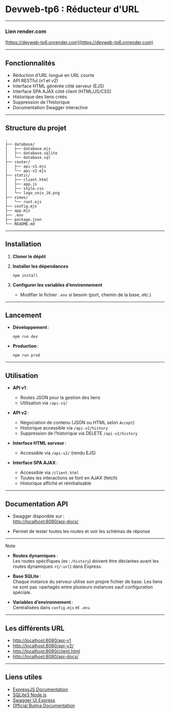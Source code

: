 # Devweb-tp6 : Réducteur d'URL

---
### Lien render.com

[https://devweb-tp6.onrender.com](https://devweb-tp6.onrender.com)

---


## Fonctionnalités

- Réduction d’URL longue en URL courte
- API RESTful (v1 et v2)
- Interface HTML générée côté serveur (EJS)
- Interface SPA AJAX côté client (HTML/JS/CSS)
- Historique des liens créés
- Suppression de l’historique
- Documentation Swagger interactive

---

## Structure du projet

```
.
├── database/
│   ├── database.mjs
│   ├── database.sqlite
│   └── database.sql
├── router/
│   ├── api-v1.mjs
│   └── api-v2.mjs
├── static/
│   ├── client.html
│   ├── app.js
│   ├── style.css
│   └── logo_univ_16.png
├── views/
│   └── root.ejs
├── config.mjs
├── app.mjs
├── .env
├── package.json
└── README.md
```

---

## Installation

1. **Cloner le dépôt**
  
3. **Installer les dépendances**
   ```
   npm install
   ```
   
4. **Configurer les variables d’environnement**
   - Modifier le fichier `.env` si besoin (port, chemin de la base, etc.)

---

## Lancement

* **Développement** :  
  ```
  npm run dev
  ```
* **Production** :  
  ```
  npm run prod
  ```

---

## Utilisation

- **API v1** :  
  - Routes JSON pour la gestion des liens
  - Utilisation via `/api-v1/`
    
- **API v2** :  
  - Négociation de contenu (JSON ou HTML selon `Accept`)
  - Historique accessible via `/api-v2/history`
  - Suppression de l’historique via DELETE `/api-v2/history`
    
- **Interface HTML serveur** :  
  - Accessible via `/api-v2/` (rendu EJS)
    
- **Interface SPA AJAX** :
  - Accessible via `/client.html`
  - Toutes les interactions se font en AJAX (fetch)
  - Historique affiché et réinitialisable

---

## Documentation API

- Swagger disponible sur :  
  [http://localhost:8080/api-docs/](http://localhost:8080/api-docs/)
  
- Permet de tester toutes les routes et voir les schémas de réponse

---

> [!NOTE]
>
> * **Routes dynamiques** :  
>  Les routes spécifiques (ex : `/history`) doivent être déclarées avant les routes dynamiques >(`/:url`) dans Express.
>  
> * **Base SQLite** :  
>  Chaque instance du serveur utilise son propre fichier de base. Les liens ne sont pas >partagés entre plusieurs instances sauf configuration spéciale.
>  
>
> * **Variables d’environnement** :  
>  Centralisées dans `config.mjs` et `.env`.

---

## Les différents URL

* [http://localhost:8080/api-v1](http://localhost:8080/api-v1)
* [http://localhost:8080/api-v2/](http://localhost:8080/api-v2/)
* [http://localhost:8080/client.html](http://localhost:8080/client.html)
* [http://localhost:8080/api-docs/](http://localhost:8080/api-docs/)



---

## Liens utiles

* [ExpressJS Documentation](https://expressjs.com/)
* [SQLite3 Node.js](https://github.com/TryGhost/node-sqlite3)
* [Swagger UI Express](https://github.com/scottie1984/swagger-ui-express)
* [Official Bulma Documentation](https://bulma.io/documentation)


